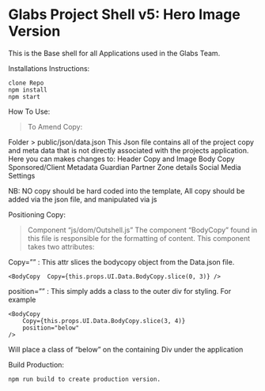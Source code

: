 # Glabs Project Shell v5: Hero Image Version

This is the Base shell for all Applications used in the Glabs Team.


Installations Instructions:
```
clone Repo
npm install
npm start

```
How To Use:

> To Amend Copy:

Folder >  public/json/data.json
This Json file contains all of the project copy and meta data that is not directly associated with the projects application. 
Here you can makes changes to:
Header Copy and Image
Body Copy
Sponsored/Client Metadata
Guardian Partner Zone details
Social Media Settings

NB: NO copy should be hard coded into the template, All copy should be added via the json file, and manipulated via js

Positioning Copy:
> Component “js/dom/Outshell.js”
The component “BodyCopy” found in this file is responsible for the formatting of content.
This component takes two attributes:

Copy=”” : This attr slices the bodycopy object from the Data.json file.



```
<BodyCopy  Copy={this.props.UI.Data.BodyCopy.slice(0, 3)} />

```

position=”” : This simply adds a class to the outer div for styling. For example

```
<BodyCopy
    Copy={this.props.UI.Data.BodyCopy.slice(3, 4)}
    position="below"
/>

```
Will place a class of “below” on the containing Div under the application



Build Production:
```
npm run build to create production version.
```


